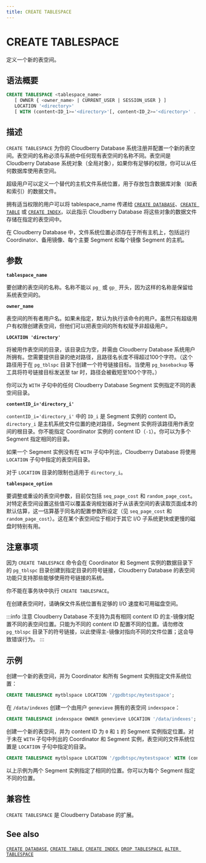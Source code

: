```yaml
---
title: CREATE TABLESPACE
---
```


# CREATE TABLESPACE

定义一个新的表空间。

## 语法概要

```sql
CREATE TABLESPACE <tablespace_name>
   [ OWNER { <owner_name> | CURRENT_USER | SESSION_USER } ]
   LOCATION '<directory>' 
   [ WITH (content<ID_1>='<directory>'[, content<ID_2>='<directory>' ... ] [, <tablespace_option = value [, ... ] ] ) ]
```

## 描述

`CREATE TABLESPACE` 为你的 Cloudberry Database 系统注册并配置一个新的表空间。表空间的名称必须与系统中任何现有表空间的名称不同。表空间是 Cloudberry Database 系统对象（全局对象），如果你有足够的权限，你可以从任何数据库使用表空间。

超级用户可以定义一个替代的主机文件系统位置，用于存放包含数据库对象（如表和索引）的数据文件。

拥有适当权限的用户可以将 tablespace_name 传递给 [`CREATE DATABASE`](/docs/sql-stmts/sql-stmt-create-database.md)、[`CREATE TABLE`](https://github.com/cloudberrydb/cloudberrydb-site/blob/cbdb-doc-validation/docs/sql-stmts/sql-stmt-create-table.md) 或 [`CREATE INDEX`](/docs/sql-stmts/sql-stmt-create-index.md)，以此指示 Cloudberry Database 将这些对象的数据文件存储在指定的表空间中。

在 Cloudberry Database 中，文件系统位置必须存在于所有主机上，包括运行 Coordinator、备用镜像、每个主要 Segment 和每个镜像 Segment 的主机。

## 参数

**`tablespace_name`**

要创建的表空间的名称。名称不能以 `pg_` 或 `gp_` 开头，因为这样的名称是保留给系统表空间的。

**`owner_name`**

表空间的所有者用户名。如果未指定，默认为执行该命令的用户。虽然只有超级用户有权限创建表空间，但他们可以把表空间的所有权赋予非超级用户。

**`LOCATION 'directory'`**

将被用作表空间的目录，该目录应为空，并需由 Cloudberry Database 系统用户所拥有。您需要提供目录的绝对路径，且路径名长度不得超过100个字符。（这个路径用于在 `pg_tblspc` 目录下创建一个符号链接目标。当使用 `pg_basebackup` 等工具将符号链接目标发送至 tar 时，路径会被截短至100个字符。）

你可以为 `WITH` 子句中的任何 Cloudberry Database Segment 实例指定不同的表空间目录。

**`contentID_i='directory_i'`**

`contentID_i='directory_i'` 中的 `ID_i` 是 Segment 实例的 content ID。`directory_i` 是主机系统文件位置的绝对路径，Segment 实例将该路径用作表空间的根目录。你不能指定 Coordinator 实例的 content ID（`-1`）。你可以为多个 Segment 指定相同的目录。

如果一个 Segment 实例没有在 `WITH` 子句中列出，Cloudberry Database 将使用 `LOCATION` 子句中指定的表空间目录。

对于 `LOCATION` 目录的限制也适用于 `directory_i`。

**`tablespace_option`**

要调整或重设的表空间参数，目前仅包括 `seq_page_cost` 和 `random_page_cost`。对特定表空间设置这些值可以覆盖查询规划器对于从该表空间的表读取页面成本的默认估算，这一估算基于同名的配置参数所设定（见 `seq_page_cost` 和 `random_page_cost`）。这在某个表空间位于相对于其它 I/O 子系统更快或更慢的磁盘时特别有用。

## 注意事项

因为 `CREATE TABLESPACE` 命令会在 Coordinator 和 Segment 实例的数据目录下的 `pg_tblspc` 目录创建到指定目录的符号链接，Cloudberry Database 的表空间功能只支持那些能够使用符号链接的系统。

你不能在事务块中执行 `CREATE TABLESPACE`。

在创建表空间时，请确保文件系统位置有足够的 I/O 速度和可用磁盘空间。

:::info 注意
Cloudberry Database 不支持为具有相同 content ID 的主-镜像对配置不同的表空间位置。只能为不同的 content ID 配置不同的位置。请勿修改 `pg_tblspc` 目录下的符号链接，以此使得主-镜像对指向不同的文件位置；这会导致错误行为。
:::

## 示例

创建一个新的表空间，并为 Coordinator 和所有 Segment 实例指定文件系统位置：

```sql
CREATE TABLESPACE mytblspace LOCATION '/gpdbtspc/mytestspace';
```

在 `/data/indexes` 创建一个由用户 `genevieve` 拥有的表空间 `indexspace`：

```sql
CREATE TABLESPACE indexspace OWNER genevieve LOCATION '/data/indexes';
```

创建一个新的表空间，并为 content ID 为 `0` 和 `1` 的 Segment 实例指定位置。对于未在 `WITH` 子句中列出的 Coordinator 和 Segment 实例，表空间的文件系统位置是 `LOCATION` 子句中指定的目录。

```sql
CREATE TABLESPACE mytblspace LOCATION '/gpdbtspc/mytestspace' WITH (content0='/temp/mytest', content1='/temp/mytest');
```

以上示例为两个 Segment 实例指定了相同的位置。你可以为每个 Segment 指定不同的位置。

## 兼容性

`CREATE TABLESPACE` 是 Cloudberry Database 的扩展。

## See also

[`CREATE DATABASE`](/docs/sql-stmts/sql-stmt-create-database.md), [`CREATE TABLE`](https://github.com/cloudberrydb/cloudberrydb-site/blob/cbdb-doc-validation/docs/sql-stmts/sql-stmt-create-table.md), [`CREATE INDEX`](/docs/sql-stmts/sql-stmt-create-index.md), [`DROP TABLESPACE`](/docs/sql-stmts/sql-stmt-drop-tablespace.md), [`ALTER TABLESPACE`](/docs/sql-stmts/sql-stmt-alter-tablespace.md)
